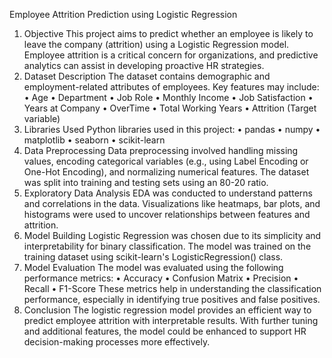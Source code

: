 Employee Attrition Prediction using Logistic Regression
1. Objective
This project aims to predict whether an employee is likely to leave the company (attrition) using a Logistic Regression model. Employee attrition is a critical concern for organizations, and predictive analytics can assist in developing proactive HR strategies.
2. Dataset Description
The dataset contains demographic and employment-related attributes of employees.
Key features may include:
•	Age
•	Department
•	Job Role
•	Monthly Income
•	Job Satisfaction
•	Years at Company
•	OverTime
•	Total Working Years
•	Attrition (Target variable)
3. Libraries Used
Python libraries used in this project:
•	pandas
•	numpy
•	matplotlib
•	seaborn
•	scikit-learn
4. Data Preprocessing
Data preprocessing involved handling missing values, encoding categorical variables (e.g., using Label Encoding or One-Hot Encoding), and normalizing numerical features. The dataset was split into training and testing sets using an 80-20 ratio.
5. Exploratory Data Analysis
EDA was conducted to understand patterns and correlations in the data.
Visualizations like heatmaps, bar plots, and histograms were used to uncover relationships between features and attrition.
6. Model Building
Logistic Regression was chosen due to its simplicity and interpretability for binary classification. The model was trained on the training dataset using scikit-learn's LogisticRegression() class.
7. Model Evaluation
The model was evaluated using the following performance metrics:
•	Accuracy
•	Confusion Matrix
•	Precision
•	Recall
•	F1-Score
These metrics help in understanding the classification performance, especially in identifying true positives and false positives.
8. Conclusion
The logistic regression model provides an efficient way to predict employee attrition with interpretable results. With further tuning and additional features, the model could be enhanced to support HR decision-making processes more effectively.
